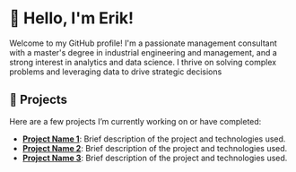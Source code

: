 # 👋 Hello, I'm Erik!

Welcome to my GitHub profile! I'm a passionate management consultant with a master's degree in industrial engineering and management, and a strong interest in analytics and data science. I thrive on solving complex problems and leveraging data to drive strategic decisions

## 🚀 Projects

Here are a few projects I’m currently working on or have completed:

- **[Project Name 1](#)**: Brief description of the project and technologies used.
- **[Project Name 2](#)**: Brief description of the project and technologies used.
- **[Project Name 3](#)**: Brief description of the project and technologies used.
